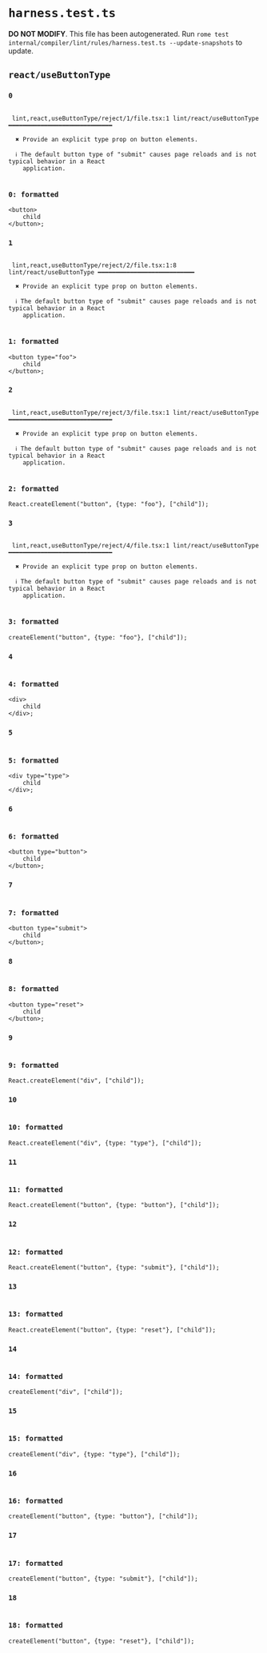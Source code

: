 # `harness.test.ts`

**DO NOT MODIFY**. This file has been autogenerated. Run `rome test internal/compiler/lint/rules/harness.test.ts --update-snapshots` to update.

## `react/useButtonType`

### `0`

```

 lint,react,useButtonType/reject/1/file.tsx:1 lint/react/useButtonType ━━━━━━━━━━━━━━━━━━━━━━━━━━━━━

  ✖ Provide an explicit type prop on button elements.

  ℹ The default button type of "submit" causes page reloads and is not typical behavior in a React
    application.


```

### `0: formatted`

```tsx
<button>
	child
</button>;

```

### `1`

```

 lint,react,useButtonType/reject/2/file.tsx:1:8 lint/react/useButtonType ━━━━━━━━━━━━━━━━━━━━━━━━━━━

  ✖ Provide an explicit type prop on button elements.

  ℹ The default button type of "submit" causes page reloads and is not typical behavior in a React
    application.


```

### `1: formatted`

```tsx
<button type="foo">
	child
</button>;

```

### `2`

```

 lint,react,useButtonType/reject/3/file.tsx:1 lint/react/useButtonType ━━━━━━━━━━━━━━━━━━━━━━━━━━━━━

  ✖ Provide an explicit type prop on button elements.

  ℹ The default button type of "submit" causes page reloads and is not typical behavior in a React
    application.


```

### `2: formatted`

```tsx
React.createElement("button", {type: "foo"}, ["child"]);

```

### `3`

```

 lint,react,useButtonType/reject/4/file.tsx:1 lint/react/useButtonType ━━━━━━━━━━━━━━━━━━━━━━━━━━━━━

  ✖ Provide an explicit type prop on button elements.

  ℹ The default button type of "submit" causes page reloads and is not typical behavior in a React
    application.


```

### `3: formatted`

```tsx
createElement("button", {type: "foo"}, ["child"]);

```

### `4`

```

```

### `4: formatted`

```tsx
<div>
	child
</div>;

```

### `5`

```

```

### `5: formatted`

```tsx
<div type="type">
	child
</div>;

```

### `6`

```

```

### `6: formatted`

```tsx
<button type="button">
	child
</button>;

```

### `7`

```

```

### `7: formatted`

```tsx
<button type="submit">
	child
</button>;

```

### `8`

```

```

### `8: formatted`

```tsx
<button type="reset">
	child
</button>;

```

### `9`

```

```

### `9: formatted`

```tsx
React.createElement("div", ["child"]);

```

### `10`

```

```

### `10: formatted`

```tsx
React.createElement("div", {type: "type"}, ["child"]);

```

### `11`

```

```

### `11: formatted`

```tsx
React.createElement("button", {type: "button"}, ["child"]);

```

### `12`

```

```

### `12: formatted`

```tsx
React.createElement("button", {type: "submit"}, ["child"]);

```

### `13`

```

```

### `13: formatted`

```tsx
React.createElement("button", {type: "reset"}, ["child"]);

```

### `14`

```

```

### `14: formatted`

```tsx
createElement("div", ["child"]);

```

### `15`

```

```

### `15: formatted`

```tsx
createElement("div", {type: "type"}, ["child"]);

```

### `16`

```

```

### `16: formatted`

```tsx
createElement("button", {type: "button"}, ["child"]);

```

### `17`

```

```

### `17: formatted`

```tsx
createElement("button", {type: "submit"}, ["child"]);

```

### `18`

```

```

### `18: formatted`

```tsx
createElement("button", {type: "reset"}, ["child"]);

```
